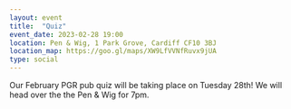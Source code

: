 ```yaml
---
layout: event
title:  "Quiz"
event_date: 2023-02-28 19:00
location: Pen & Wig, 1 Park Grove, Cardiff CF10 3BJ
location_map: https://goo.gl/maps/XW9LfVVNfRuvx9jUA
type: social
---
```


Our February PGR pub quiz will be taking place on Tuesday 28th! We will head over the the Pen & Wig for 7pm.
